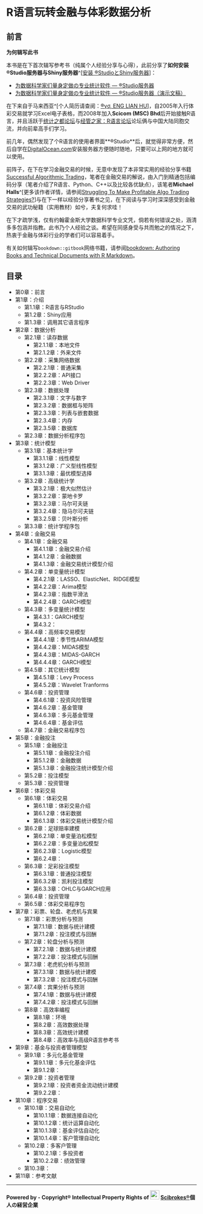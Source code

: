 # R语言玩转金融与体彩数据分析

## 前言

**为何辑写此书**
  
  本书是在下首次辑写参考书（纯属个人经验分享与心得），此前分享了**如何安装®Studio服务器与Shiny服务器**^[[安装 ®StudioとShiny服务器](https://github.com/scibrokes/setup-rstudio-server)]：

- [为数据科学家们量身定做の专业统计软件 — ®Studio服务器](https://beta.rstudioconnect.com/englianhu/Introducing-RStudio-Server-for-Data-Scientists/Introducing-RStudio-Server-for-Data-Scientists.html)
- [为数据科学家们量身定做の专业统计软件 — ®Studio服务器（演示文稿）](https://beta.rstudioconnect.com/englianhu/Introducing-RStudio-Server-for-Data-Scientists-Slides/Introducing-RStudio-Server-for-Data-Scientists-slides.html)

在下来自于马来西亚^[个人简历请查阅：[®γσ, ENG LIAN HU](https://beta.rstudioconnect.com/content/3091/ryo-eng.html)]，自2005年入行体彩交易就学习Excel电子表格，而2008年加入**Scicom (MSC) Bhd**后开始接触R语言，并且活跃于[统计之都论坛](https://d.cosx.org)与[经管之家：R语言论坛](http://bbs.pinggu.org/forum-69-1.html)论坛俩与中国大陆同胞交流，并向前辈高手们学习。

前几年，偶然发现了个R语言的使用者界面**®Studio**后，就觉得非常方便，然后自学在[DigitalOcean.com](https://m.do.co/c/aabb124120d0)安装服务器方便随时随地，只要可以上网的地方就可以使用。

前阵子，在下在学习金融交易的时候，无意中发现了本非常实用的经验分享书籍[Successful Algorithmic Trading](https://raw.githubusercontent.com/englianhu/binary.com-interview-question/master/reference/Successful%20Algorithmic%20Trading.pdf)，笔者在金融交易的解说，由入门到精通包括编码分享（笔者介绍了R语言、Python、C++以及比较各优缺点），该笔者**Michael Halls**^[更多该作者详情，请参阅[Struggling To Make Profitable Algo Trading Strategies?](https://www.quantstart.com/successful-algorithmic-trading-ebook)]与在下一样以经验分享著书之见，在下阅读与学习时深深感受到金融交易的武功秘籍（实用教材）如兮，夫复何求哇！

在下才疏学浅，仅有约翰霍金斯大学数据科学专业文凭，倘若有何错误之处，涵清多多包涵并指教。此书乃个人经验之谈。希望在同感身受与共而勉之的情况之下，热衷于金融与体彩行业的学者们可以容易着手。

有关如何辑写`bookdown::gitbook`网络书籍，请参阅[bookdown: Authoring Books and Technical Documents with R Markdown](https://bookdown.org/yihui/bookdown/)。

## 目录

- 第0章：前言
- 第1章：介绍
  - 第1.1章：R语言与RStudio
  - 第1.2章：Shiny应用
  - 第1.3章：调用其它语言程序
- 第2章：数据分析
  - 第2.1章：读存数据
    - 第2.1.1章：本地文件
    - 第2.1.2章：外来文件
  - 第2.2章：采集网络数据
    - 第2.2.1章：普通采集
    - 第2.2.2章：API接口
    - 第2.2.3章：Web Driver
  - 第2.3章：数据处理
    - 第2.3.1章：文字与数字
    - 第2.3.2章：数据框与矩阵
    - 第2.3.3章：列表与嵌套数据
    - 第2.3.4章：内存
    - 第2.3.5章：数据库
  - 第2.3章：数据分析程序包
- 第3章：统计模型
  - 第3.1章：基本统计学
    - 第3.1.1章：线性模型
    - 第3.1.2章：广义型线性模型
    - 第3.1.3章：最优模型选择
  - 第3.2章：高级统计学
    - 第3.2.1章：极大似然估计
    - 第3.2.2章：蒙地卡罗
    - 第3.2.3章：马尔可夫链
    - 第3.2.4章：隐马尔可夫链
    - 第3.2.5章：贝叶斯分析
  - 第3.3章：统计学程序包
- 第4章：金融交易
  - 第4.1章：金融交易
    - 第4.1.1章：金融交易介绍
    - 第4.1.2章：金融数据
    - 第4.1.3章：金融交易统计模型介绍
  - 第4.2章：单变量统计模型
    - 第4.2.1章：LASSO、ElasticNet、RIDGE模型
    - 第4.2.2章：Arima模型
    - 第4.2.3章：指数平滑法
    - 第4.2.4章：GARCH模型
  - 第4.3章：多变量统计模型 
    - 第4.3.1：GARCH模型
    - 第4.3.2：
  - 第4.4章：高频率交易模型
    - 第4.4.1章：季节性ARIMA模型
    - 第4.4.2章：MIDAS模型
    - 第4.4.3章：MIDAS-GARCH
    - 第4.4.4章：GARCH模型
  - 第4.5章：其它统计模型
    - 第4.5.1章：Levy Process
    - 第4.5.2章：Wavelet Tranforms
  - 第4.6章：投资管理
    - 第4.6.1章：投资风险管理
    - 第4.6.2章：基金管理
    - 第4.6.3章：多元基金管理
    - 第4.6.4章：基金评估
  - 第4.7章：金融交易程序包
- 第5章：金融投注
  - 第5.1章：金融投注
    - 第5.1.1章：金融投注介绍
    - 第5.1.2章：金融数据
    - 第5.1.3章：金融投注统计模型介绍
  - 第5.2章：投注模型
  - 第5.3章：投资管理
- 第6章：体彩交易
  - 第6.1章：体彩交易
    - 第6.1.1章：体彩交易介绍
    - 第6.1.2章：体彩数据
    - 第6.1.3章：体彩交易统计模型介绍
  - 第6.2章：足球赔率建模
    - 第6.2.1章：单变量泊松模型
    - 第6.2.2章：多变量泊松模型
    - 第6.2.3章：Logistic模型
    - 第6.2.4章：
  - 第6.3章：足彩投注模型
    - 第6.3.1章：普通投注模型
    - 第6.3.2章：凯利投注模型
    - 第6.3.3章：OHLC与GARCH应用
  - 第6.4章：投资管理
  - 第6.5章：体彩交易程序包
- 第7章：彩票、轮盘、老虎机与宾果
  - 第7.1章：彩票分析与预测
    - 第7.1.1章：数据与统计建模
    - 第7.1.2章：投注模式与回酬
  - 第7.2章：轮盘分析与预测
    - 第7.2.1章：数据与统计建模
    - 第7.2.2章：投注模式与回酬
  - 第7.3章：老虎机分析与预测
    - 第7.3.1章：数据与统计建模
    - 第7.3.2章：投注模式与回酬
  - 第7.4章：宾果分析与预测
    - 第7.4.1章：数据与统计建模
    - 第7.4.2章：投注模式与回酬
  - 第8章：高效率编程
    - 第8.1章：环境
    - 第8.2章：高效数据处理
    - 第8.3章：高效统计建模
    - 第8.4章：高效率与高级R语言参考书
- 第9章：基金与投资者管理模型
  - 第9.1章：多元化基金管理
    - 第9.1.1章：多元化基金评估
    - 第9.1.2章：
  - 第9.2章：投资者管理
    - 第9.2.1章：投资者资金流动统计建模
    - 第9.2.2章：
- 第10章：程序交易
  - 第10.1章：交易自动化
    - 第10.1.1章：数据连接自动化
    - 第10.1.2章：统计运算自动化
    - 第10.1.3章：基金评估自动化
    - 第10.1.4章：客户管理自动化
  - 第10.2章：多客户管理
    - 第10.2.1章：多投资者
    - 第10.2.2章：绩效管理
  - 第10.3章：
- 第11章：参考文献

---
  
  **Powered by - Copyright® Intellectual Property Rights of <img src='figure/oda-army2.jpg?raw=true' width='24'> [Scibrokes®](http://www.scibrokes.com)個人の経営企業**
    